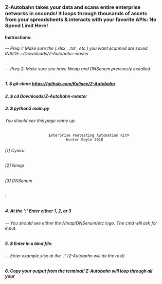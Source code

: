                                                                        
### Z-Autobahn takes your data and scans entire enterprise networks in seconds! It loops through thousands of assets from your spreadsheets & interacts with your favorite APIs: No Speed Limit Here! 
#### Instructions:

###### -- Preq 1: Make sure the (.xlsx , .txt , etc.) you want scanned are saved INSIDE ~/Downloads/Z-Autobahn-master
###### -- Preq 2: Make sure you have Nmap and DNSenum previously installed 
##### 1. $ git clone https://github.com/Kalisee/Z-Autobahn
##### 2. $ cd Downloads/Z-Autobahn-master
##### 3. $ python3 main.py

###### You should see this page come up:

                        Enterprise Pentesting Automation Kit®                           
                                Hunter Boyle 2018                          



###### [1] Cymru
###### [2] Nmap
###### [3] DNSenum
###### :

##### 4. At the ':' Enter either 1, 2, or 3 

###### -- You should see either the Nmap/DNSenum/etc logo. The cmd will ask for input.
##### 5. $ Enter in a bind file: 
###### -- Enter example.xlsx at the ':' (Z-Autobahn will do the rest)

##### 6. Copy your output from the terminal! Z-Autobahn will loop through all your 
